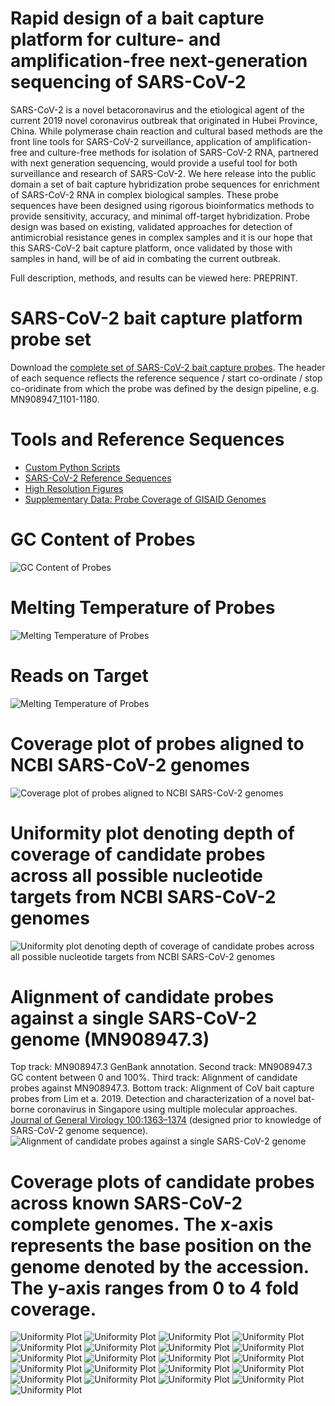 # Rapid design of a bait capture platform for culture- and amplification-free next-generation sequencing of SARS-CoV-2

SARS-CoV-2 is a novel betacoronavirus and the etiological agent of the current 2019 novel coronavirus outbreak that originated in Hubei Province, China. While polymerase chain reaction and cultural based methods are the front line tools for SARS-CoV-2 surveillance, application of amplification-free and culture-free methods for isolation of SARS-CoV-2 RNA, partnered with next generation sequencing, would provide a useful tool for both surveillance and research of SARS-CoV-2. We here release into the public domain a set of bait capture hybridization probe sequences for enrichment of SARS-CoV-2 RNA in complex biological samples. These probe sequences have been designed using rigorous bioinformatics methods to provide sensitivity, accuracy, and minimal off-target hybridization. Probe design was based on existing, validated approaches for detection of antimicrobial resistance genes in complex samples and it is our hope that this SARS-CoV-2 bait capture platform, once validated by those with samples in hand, will be of aid in combating the current outbreak.

Full description, methods, and results can be viewed here: PREPRINT.

# SARS-CoV-2 bait capture platform probe set

Download the [complete set of SARS-CoV-2 bait capture probes](./fasta_files/proposed_probe_set). The header of each sequence reflects the reference sequence / start co-ordinate / stop co-oridinate from which the probe was defined by the design pipeline, e.g. MN908947_1101-1180.

# Tools and Reference Sequences

* [Custom Python Scripts](./custom_scripts)
* [SARS-CoV-2 Reference Sequences](./fasta_files/references)
* [High Resolution Figures](./figures)
* [Supplementary Data: Probe Coverage of GISAID Genomes](./supplementary_data/GISAID_coverage)

# GC Content of Probes
![GC Content of Probes](./figures/gc_plot.png)

# Melting Temperature of Probes
![Melting Temperature of Probes](./figures/Tm_plot.png)

# Reads on Target
![Melting Temperature of Probes](./figures/reads_on_target_NCBI_allprobes.png)

# Coverage plot of probes aligned to NCBI SARS-CoV-2 genomes
![Coverage plot of probes aligned to NCBI SARS-CoV-2 genomes](./supplementary_data/NCBI_coverage/covered_positions.png)

# Uniformity plot denoting depth of coverage of candidate probes across all possible nucleotide targets from NCBI SARS-CoV-2 genomes
![Uniformity plot denoting depth of coverage of candidate probes across all possible nucleotide targets from NCBI SARS-CoV-2 genomes](./supplementary_data/NCBI_coverage/Coverage_histo.png)

# Alignment of candidate probes against a single SARS-CoV-2 genome (MN908947.3)
Top track: MN908947.3 GenBank annotation. Second track: MN908947.3 GC content between 0 and 100%. Third track: Alignment of candidate probes against MN908947.3. Bottom track: Alignment of CoV bait capture probes from Lim et a. 2019. Detection and characterization of a novel bat-borne coronavirus in Singapore using multiple molecular approaches. [Journal of General Virology 100:1363–1374](https://www.ncbi.nlm.nih.gov/pubmed/31418677) (designed prior to knowledge of SARS-CoV-2 genome sequence).
![Alignment of candidate probes against a single SARS-CoV-2 genome](./figures/2019-SARS-2-alignment-summary-annotated.png)

# Coverage plots of candidate probes across known SARS-CoV-2 complete genomes. The x-axis represents the base position on the genome denoted by the accession. The y-axis ranges from 0 to 4 fold coverage.
![Uniformity Plot](./supplementary_data/NCBI_coverage/LR757995_Ontarget_Coverage.png)
![Uniformity Plot](./supplementary_data/NCBI_coverage/LR757996_Ontarget_Coverage.png)
![Uniformity Plot](./supplementary_data/NCBI_coverage/LR757997_Ontarget_Coverage.png)
![Uniformity Plot](./supplementary_data/NCBI_coverage/LR757998_Ontarget_Coverage.png)
![Uniformity Plot](./supplementary_data/NCBI_coverage/MN908947_Ontarget_Coverage.png)
![Uniformity Plot](./supplementary_data/NCBI_coverage/MN938384_Ontarget_Coverage.png)
![Uniformity Plot](./supplementary_data/NCBI_coverage/MN975262_Ontarget_Coverage.png)
![Uniformity Plot](./supplementary_data/NCBI_coverage/MN985325_Ontarget_Coverage.png)
![Uniformity Plot](./supplementary_data/NCBI_coverage/MN988668_Ontarget_Coverage.png)
![Uniformity Plot](./supplementary_data/NCBI_coverage/MN988669_Ontarget_Coverage.png)
![Uniformity Plot](./supplementary_data/NCBI_coverage/MN988713_Ontarget_Coverage.png)
![Uniformity Plot](./supplementary_data/NCBI_coverage/MN994467_Ontarget_Coverage.png)
![Uniformity Plot](./supplementary_data/NCBI_coverage/MN994468_Ontarget_Coverage.png)
![Uniformity Plot](./supplementary_data/NCBI_coverage/MN996527_Ontarget_Coverage.png)
![Uniformity Plot](./supplementary_data/NCBI_coverage/MN996528_Ontarget_Coverage.png)
![Uniformity Plot](./supplementary_data/NCBI_coverage/MN996529_Ontarget_Coverage.png)
![Uniformity Plot](./supplementary_data/NCBI_coverage/MN996530_Ontarget_Coverage.png)
![Uniformity Plot](./supplementary_data/NCBI_coverage/MN996531_Ontarget_Coverage.png)
![Uniformity Plot](./supplementary_data/NCBI_coverage/MN997409_Ontarget_Coverage.png)
![Uniformity Plot](./supplementary_data/NCBI_coverage/MT007544_Ontarget_Coverage.png)
![Uniformity Plot](./supplementary_data/NCBI_coverage/NC_045512_Ontarget_Coverage.png)
